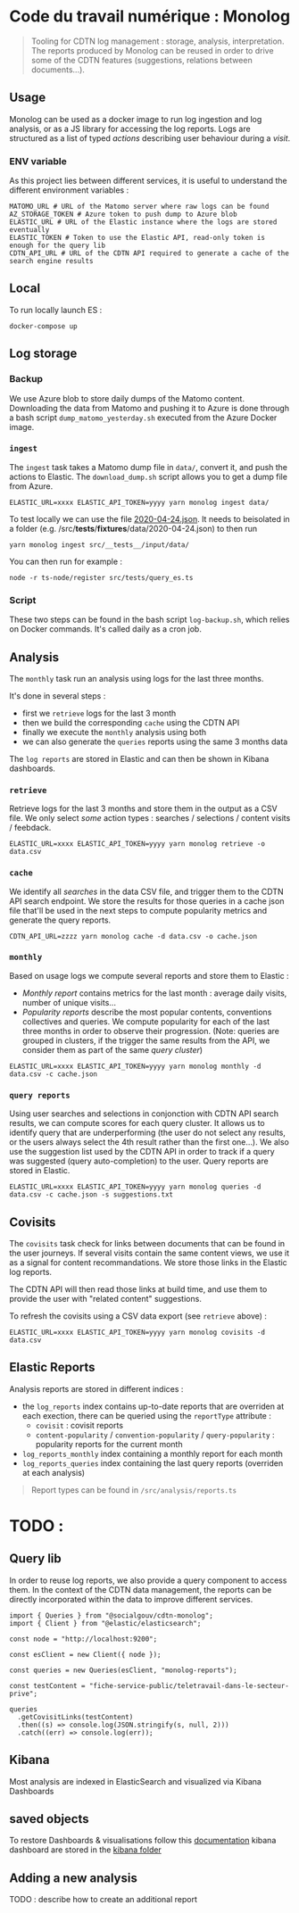 # Code du travail numérique : Monolog

> Tooling for CDTN log management : storage, analysis, interpretation. The reports produced by Monolog can be reused in order to drive some of the CDTN features (suggestions, relations between documents...).


## Usage

Monolog can be used as a docker image to run log ingestion and log analysis, or as a JS library for accessing the log reports.
Logs are structured as a list of typed _actions_ describing user behaviour during a _visit_.

### ENV variable

As this project lies between different services, it is useful to understand the different environment variables :

```
MATOMO_URL # URL of the Matomo server where raw logs can be found
AZ_STORAGE_TOKEN # Azure token to push dump to Azure blob
ELASTIC_URL # URL of the Elastic instance where the logs are stored eventually
ELASTIC_TOKEN # Token to use the Elastic API, read-only token is enough for the query lib
CDTN_API_URL # URL of the CDTN API required to generate a cache of the search engine results
```
## Local
To run locally launch ES :

    docker-compose up

## Log storage

### Backup

We use Azure blob to store daily dumps of the Matomo content. Downloading the data from Matomo and pushing it to Azure is done through a bash script `dump_matomo_yesterday.sh` executed from the Azure Docker image.

### `ingest`

The `ingest` task takes a Matomo dump file in `data/`, convert it, and push the actions to Elastic.
The `download_dump.sh` script allows you to get a dump file from Azure.

```console
ELASTIC_URL=xxxx ELASTIC_API_TOKEN=yyyy yarn monolog ingest data/
```

To test locally we can use the file  [2020-04-24.json](./src/__tests__/__fixtures__/2020-04-24.json). It needs to beisolated in a folder (e.g. /src/__tests__/__fixtures__/data/2020-04-24.json) to then run 
```console
yarn monolog ingest src/__tests__/input/data/
```

You can then run for example :
```console
node -r ts-node/register src/tests/query_es.ts
```

### Script

These two steps can be found in the bash script `log-backup.sh`, which relies on Docker commands. It's called daily as a cron job.

## Analysis

The `monthly` task run an analysis using logs for the last three months.

It's done in several steps :

- first we `retrieve` logs for the last 3 month
- then we build the corresponding `cache` using the CDTN API
- finally we execute the `monthly` analysis using both
- we can also generate the `queries` reports using the same 3 months data

The `log reports` are stored in Elastic and can then be shown in Kibana dashboards.

### `retrieve`

Retrieve logs for the last 3 months and store them in the output as a CSV file.
We only select _some_ action types : searches / selections / content visits / feebdack.

```console
ELASTIC_URL=xxxx ELASTIC_API_TOKEN=yyyy yarn monolog retrieve -o data.csv
```

### `cache`

We identify all _searches_ in the data CSV file, and trigger them to the CDTN API search endpoint.
We store the results for those queries in a cache json file that'll be used in the next steps to compute popularity metrics and generate the query reports.

```console
CDTN_API_URL=zzzz yarn monolog cache -d data.csv -o cache.json
```

### `monthly`

Based on usage logs we compute several reports and store them to Elastic :

- _Monthly report_ contains metrics for the last month : average daily visits, number of unique visits...
- _Popularity reports_ describe the most popular contents, conventions collectives and queries. We compute popularity for each of the last three months in order to observe their progression. (Note: queries are grouped in clusters, if the trigger the same results from the API, we consider them as part of the same _query cluster_)

```console
ELASTIC_URL=xxxx ELASTIC_API_TOKEN=yyyy yarn monolog monthly -d data.csv -c cache.json
```

### `query reports`

Using user searches and selections in conjonction with CDTN API search results, we can compute scores for each query cluster.
It allows us to identify query that are underperforming (the user do not select any results, or the users always select the 4th result rather than the first one...).
We also use the suggestion list used by the CDTN API in order to track if a query was suggested (query auto-completion) to the user.
Query reports are stored in Elastic.

```console
ELASTIC_URL=xxxx ELASTIC_API_TOKEN=yyyy yarn monolog queries -d data.csv -c cache.json -s suggestions.txt
```

## Covisits

The `covisits` task check for links between documents that can be found in the user journeys.
If several visits contain the same content views, we use it as a signal for content recommandations.
We store those links in the Elastic log reports.

The CDTN API will then read those links at build time, and use them to provide the user with "related content" suggestions.

To refresh the covisits using a CSV data export (see `retrieve` above) :

```console
ELASTIC_URL=xxxx ELASTIC_API_TOKEN=yyyy yarn monolog covisits -d data.csv
```

## Elastic Reports

Analysis reports are stored in different indices :

- the `log_reports` index contains up-to-date reports that are overriden at each exection, there can be queried using the `reportType` attribute :
  - `covisit` : covisit reports
  - `content-popularity` / `convention-popularity` / `query-popularity` : popularity reports for the current month
- `log_reports_monthly` index containing a monthly report for each month
- `log_reports_queries` index containing the last query reports (overriden at each analysis)

> Report types can be found in `/src/analysis/reports.ts`

# TODO :

## Query lib

In order to reuse log reports, we also provide a query component to access them.
In the context of the CDTN data management, the reports can be directly incorporated within the data to improve different services.

```
import { Queries } from "@socialgouv/cdtn-monolog";
import { Client } from "@elastic/elasticsearch";

const node = "http://localhost:9200";

const esClient = new Client({ node });

const queries = new Queries(esClient, "monolog-reports");

const testContent = "fiche-service-public/teletravail-dans-le-secteur-prive";

queries
  .getCovisitLinks(testContent)
  .then((s) => console.log(JSON.stringify(s, null, 2)))
  .catch((err) => console.log(err));
```

## Kibana

Most analysis are indexed in ElasticSearch and visualized via Kibana Dashboards

## saved objects

To restore Dashboards & visualisations follow this [documentation](https://www.elastic.co/guide/en/kibana/current/managing-saved-objects.html)
kibana dashboard are stored in the [kibana folder](./kibana/saved_objects/) 

## Adding a new analysis

TODO : describe how to create an additional report
